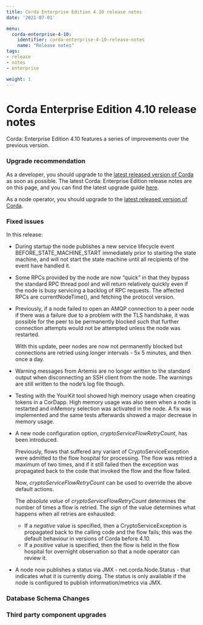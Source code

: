 ```yaml
---
title: Corda Enterprise Edition 4.10 release notes
date: '2021-07-01'

menu:
  corda-enterprise-4-10:
    identifier: corda-enterprise-4-10-release-notes
    name: "Release notes"
tags:
- release
- notes
- enterprise

weight: 1
---
```


# Corda Enterprise Edition 4.10 release notes

Corda: Enterprise Edition 4.10 features a series of improvements over the previous version.

### Upgrade recommendation

As a developer, you should upgrade to the [latest released version of Corda](../../../../../en/platform/corda/4.10/enterprise.html) as soon as possible. The latest Corda: Enterprise Edition  release notes are on this page, and you can find the latest upgrade guide [here](../../../../../en/platform/corda/4.10/enterprise/upgrading-index.md).

As a node operator, you should upgrade to the [latest released version of Corda](../../../../../en/platform/corda/4.10/enterprise.html).

### Fixed issues

In this release:

* During startup the node publishes a new service lifecycle event BEFORE_STATE_MACHINE_START immediately prior to starting the state machine, and will not start the state machine until all recipients of the event have handled it.
 
* Some RPCs provided by the node are now “quick” in that they bypass the standard RPC thread pool and will return relatively quickly even if the node is busy servicing a backlog of RPC requests. The affected RPCs are currentNodeTime(), and fetching the protocol version.

* Previously, if a node failed to open an AMQP connection to a peer node if there was a failure due to a problem with the TLS handshake, it was possible for the peer to be permanently blocked such that further connection attempts would not be attempted unless the node was restarted.

  With this update, peer nodes are now not permanently blocked but connections are retried using longer intervals - 5x 5 minutes, and then once a day.
  
* Warning messages from Artemis are no longer written to the standard output when disconnecting an SSH client from the node. The warnings are still written to the node’s log file though.

* Testing with the YourKit tool showed high memory usage when creating tokens in a CorDapp. High memory usage was also seen when a node is restarted and inMemory selection was activated in the node. A fix was implemented and the same tests afterwards showed a major decrease in memory usage.

* A new node configuration option, *cryptoServiceFlowRetryCount*, has been introduced.

  Previously, flows that suffered any variant of CryptoServiceException were admitted to the flow hospital for processing. The flow was retried a maximum of two times, and if it still failed then the exception was propagated back to the code that invoked the flow and the flow failed. 
  
  Now, *cryptoServiceFlowRetryCount* can be used to override the above default actions. 

  The *absolute value* of *cryptoServiceFlowRetryCount* determines the number of times a flow is retried. The *sign* of the value determines what happens when all retries are exhausted:

  * If a *negative* value is specified, then a CryptoServiceException is propagated back to the calling code and the flow fails; this was the default behaviour in versions of Corda before 4.10.
  * If a *positive* value is specified, then the flow is held in the flow hospital for overnight observation so that a node operator can review it.

* A node now publishes a status via JMX - net.corda.Node.Status - that indicates what it is currently doing. The status is only available if the node is configured to publish information/metrics via JMX.

### Database Schema Changes




### Third party component upgrades

